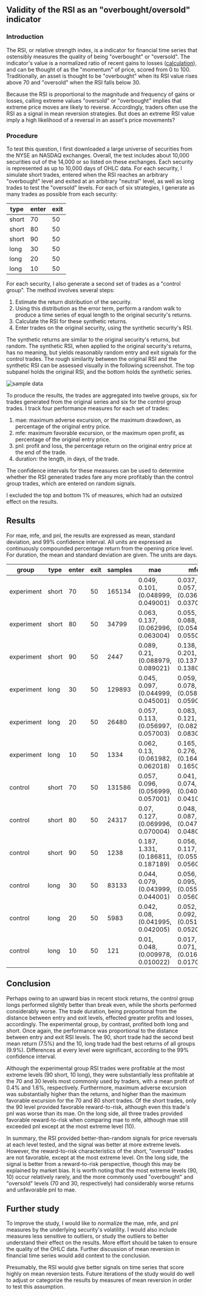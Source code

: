## Validity of the RSI as an "overbought/oversold" indicator

### Introduction

The RSI, or relative strength index, is a indicator for financial time series that ostensibly measures the quality of being "overbought" or "oversold". The indicator's value is a normalized ratio of recent gains to losses ([calculation](https://en.wikipedia.org/wiki/Relative_strength_index#Calculation)), and can be thought of as the "momentum" of price, scored from 0 to 100. Traditionally, an asset is thought to be "overbought" when its RSI value rises above 70 and "oversold" when the RSI falls below 30.

Because the RSI is proportional to the magnitude and frequency of gains or losses, calling extreme values "oversold" or "overbought" implies that extreme price moves are likely to reverse. Accordingly, traders often use the RSI as a signal in mean reversion strategies. But does an extreme RSI value imply a high likelihood of a reversal in an asset's price movements?

### Procedure

To test this question, I first downloaded a large universe of securities from the NYSE an NASDAQ exchanges. Overall, the test includes about 10,000 securities out of the 14,000 or so listed on these exchanges. Each security is represented as up to 10,000 days of OHLC data. For each security, I simulate short trades, entered when the RSI reaches an arbitrary "overbought" level and exited at an arbitrary "neutral" level, as well as long trades to test the "oversold" levels. For each of six strategies, I generate as many trades as possible from each security:

type |enter|exit
----|----|----
short|70|50
short|80|50
short|90|50
long|30|50
long|20|50
long|10|50

For each security, I also generate a second set of trades as a "control group". The method involves several steps:

1. Estimate the return distribution of the security.
1. Using this distribution as the error term, perform a random walk to produce a time series of equal length to the original security's returns.
1. Calculate the RSI for these synthetic returns.
1. Enter trades on the original security, using the synthetic security's RSI.

The synthetic returns are similar to the original security's returns, but random. The synthetic RSI, when applied to the original security's returns, has no meaning, but yields reasonably random entry and exit signals for the control trades. The rough similarity between the original RSI and the synthetic RSI can be assessed visually in the following screenshot. The top subpanel holds the original RSI, and the bottom holds the synthetic series.

![sample data](https://user-images.githubusercontent.com/5386472/107602385-1e49d900-6bde-11eb-83f9-e901fba389ad.png)

To produce the results, the trades are aggregated into twelve groups, six for trades generated from the original series and six for the control group trades. I track four performance measures for each set of trades:

1. mae: maximum adverse excursion, or the maximum drawdown, as percentage of the original entry price.
1. mfe: maximum favorable excursion, or the maximum open profit, as percentage of the original entry price.
1. pnl: profit and loss, the percentage return on the original entry price at the end of the trade.
1. duration: the length, in days, of the trade.

The confidence intervals for these measures can be used to determine whether the RSI generated trades fare any more profitably than the control group trades, which are entered on random signals.

I excluded the top and bottom 1% of measures, which had an outsized effect on the results.

## Results

For mae, mfe, and pnl, the results are expressed as mean, standard deviation, and 99% confidence interval. All units are expressed as continuously compounded percentage return from the opening price level. For duration, the mean and standard deviation are given. The units are days.

group|type|enter|exit|samples|mae|mfe|pnl|duration
---------------|---------------|---------------|---------------|---------------|---------------|---------------|---------------|---------------
experiment|short|70|50|165134|0.049, 0.101, (0.048999, 0.049001)|0.037, 0.057, (0.036999, 0.037001)|0.004, 0.108, (0.003999, 0.004001)|22.829, 16.129
experiment|short|80|50|34799|0.063, 0.137, (0.062996, 0.063004)|0.055, 0.088, (0.054998, 0.055002)|0.012, 0.152, (0.011996, 0.012004)|25.478, 16.822
experiment|short|90|50|2447|0.089, 0.21, (0.088979, 0.089021)|0.138, 0.201, (0.13798, 0.13802)|0.075, 0.289, (0.074971, 0.075029)|28.044, 21.029
experiment|long|30|50|129893|0.045, 0.097, (0.044999, 0.045001)|0.059, 0.078, (0.058999, 0.059001)|0.016, 0.122, (0.015998, 0.016002)|22.136, 15.353
experiment|long|20|50|26480|0.057, 0.113, (0.056997, 0.057003)|0.083, 0.121, (0.082996, 0.083004)|0.028, 0.165, (0.027995, 0.028005)|26.455, 16.288
experiment|long|10|50|1334|0.062, 0.13, (0.061982, 0.062018)|0.165, 0.276, (0.164962, 0.165038)|0.099, 0.306, (0.098958, 0.099042)|30.803, 20.441
control|short|70|50|131586|0.057, 0.096, (0.056999, 0.057001)|0.041, 0.074, (0.040999, 0.041001)|-0.011, 0.123, (-0.011002, -0.010998)|24.437, 17.668
control|short|80|50|24317|0.07, 0.127, (0.069996, 0.070004)|0.048, 0.087, (0.047997, 0.048003)|-0.015, 0.154, (-0.015005, -0.014995)|26.25, 17.889
control|short|90|50|1238|0.187, 1.331, (0.186811, 0.187189)|0.056, 0.117, (0.055983, 0.056017)|-0.068, 0.704, (-0.0681, -0.0679)|15.182, 12.207
control|long|30|50|83133|0.044, 0.079, (0.043999, 0.044001)|0.056, 0.095, (0.055998, 0.056002)|0.008, 0.128, (0.007998, 0.008002)|28.116, 19.239
control|long|20|50|5983|0.042, 0.08, (0.041995, 0.042005)|0.052, 0.092, (0.051994, 0.052006)|0.007, 0.131, (0.006992, 0.007008)|28.337, 21.261
control|long|10|50|121|0.01, 0.048, (0.009978, 0.010022)|0.017, 0.071, (0.016968, 0.017032)|0.003, 0.085, (0.002961, 0.003039)|10.73, 9.82

## Conclusion

Perhaps owing to an upward bias in recent stock returns, the control group longs performed slightly better than break even, while the shorts performed considerably worse. The trade duration, being proportional from the distance between entry and exit levels, effected greater profits and losses, accordingly. The experimental group, by contrast, profited both long and short. Once again, the performance was proportional to the distance between entry and exit RSI levels. The 90, short trade had the second best mean return (7.5%) and the 10, long trade had the best returns of all groups (9.9%). Differences at every level were significant, according to the 99% confidence interval.

Although the experimental group RSI trades were profitable at the most extreme levels (90 short, 10 long), they were substantially less profitable at the 70 and 30 levels most commonly used by traders, with a mean profit of 0.4% and 1.6%, respectively. Furthermore, maximum adverse excursion was substantially higher than the returns, and higher than the maximum favorable excursion for the 70 and 80 short trades. Of the short trades, only the 90 level provided favorable reward-to-risk, although even this trade's pnl was worse than its mae. On the long side, all three trades provided favorable reward-to-risk when comparing mae to mfe, although mae still exceeded pnl except at the most extreme level (10).

In summary, the RSI provided better-than-random signals for price reversals at each level tested, and the signal was better at more extreme levels. However, the reward-to-risk characteristics of the short, "oversold" trades are not favorable, except at the most extreme level. On the long side, the signal is better from a reward-to-risk perspective, though this may be explained by market bias. It is worth noting that the most extreme levels (90, 10) occur relatively rarely, and the more commonly used "overbought" and "oversold" levels (70 and 30, respectively) had considerably worse returns and unfavorable pnl to mae.

## Further study

To improve the study, I would like to normalize the mae, mfe, and pnl measures by the underlying security's volatility. I would also include measures less sensitive to outliers, or study the outliers to better understand their effect on the results. More effort should be taken to ensure the quality of the OHLC data. Further discussion of mean reversion in financial time series would add context to the conclusion.

Presumably, the RSI would give better signals on time series that score highly on mean reversion tests. Future iterations of the study would do well to adjust or categorize the results by measures of mean reversion in order to test this assumption.
